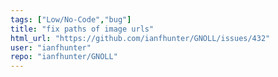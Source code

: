 ```yaml
---
tags: ["Low/No-Code","bug"]
title: "fix paths of image urls"
html_url: "https://github.com/ianfhunter/GNOLL/issues/432"
user: "ianfhunter"
repo: "ianfhunter/GNOLL"
---
```


